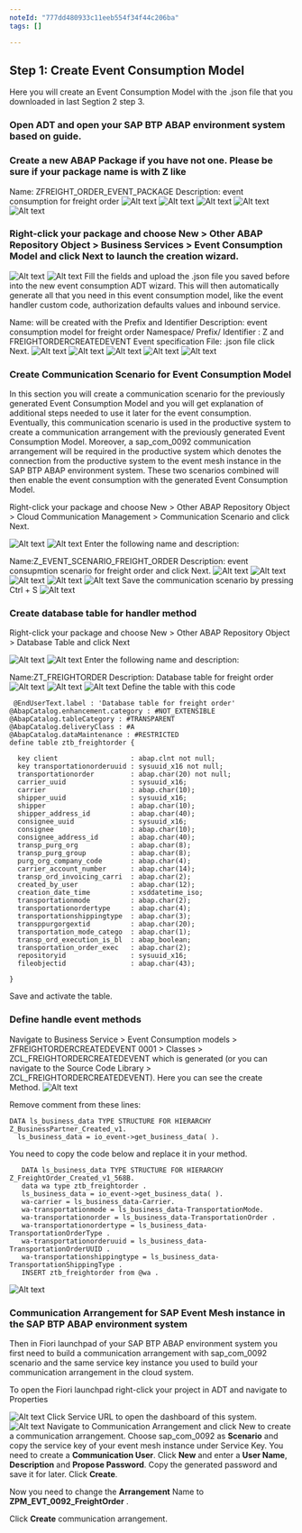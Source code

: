 ```yaml
---
noteId: "777dd480933c11eeb554f34f44c206ba"
tags: []

---
```


## Step 1: Create Event Consumption Model

Here you will create an Event Consumption Model with the .json file that you downloaded in last Segtion 2 step 3.

### Open ADT and open your SAP BTP ABAP environment system based on guide.

### Create a new ABAP Package if you have not one. Please be sure if your package name is with Z like

Name: ZFREIGHT_ORDER_EVENT_PACKAGE
Description: event consumption for freight order
![Alt text](img/image.png)
![Alt text](img/image-1.png)
![Alt text](img/image-2.png)
![Alt text](img/image-3.png)
![Alt text](img/image-4.png)

### Right-click your package and choose New > Other ABAP Repository Object > Business Services > Event Consumption Model and click Next to launch the creation wizard.
![Alt text](img/image-5.png)
![Alt text](img/image-6.png)
Fill the fields and upload the .json file you saved before into the new event consumption ADT wizard. This will then automatically generate all that you need in this event consumption model, like the event handler custom code, authorization defaults values and inbound service.

Name: will be created with the Prefix and Identifier
Description: event consumption model for freight order
Namespace/ Prefix/ Identifier : Z and FREIGHTORDERCREATEDEVENT
Event specification File: .json file
click Next.
![Alt text](img/image-7.png)
![Alt text](img/image-8.png)
![Alt text](img/image-9.png)
![Alt text](img/image-10.png)
![Alt text](img/image-11.png)

### Create Communication Scenario for Event Consumption Model
In this section you will create a communication scenario for the previously generated Event Consumption Model and you will get explanation of additional steps needed to use it later for the event consumption. Eventually, this communication scenario is used in the productive system to create a communication arrangement with the previously generated Event Consumption Model. Moreover, a sap_com_0092 communication arrangement will be required in the productive system which denotes the connection from the productive system to the event mesh instance in the SAP BTP ABAP environment system. These two scenarios combined will then enable the event consumption with the generated Event Consumption Model.

Right-click your package and choose New > Other ABAP Repository Object > Cloud Communication Management > Communication Scenario and click Next.

![Alt text](img/image-12.png)
![Alt text](img/image-13.png)
Enter the following name and description:

Name:Z_EVENT_SCENARIO_FREIGHT_ORDER
Description: event consupmtion scenario for freight order
and click Next.
![Alt text](img/image-14.png)
![Alt text](img/image-15.png)
![Alt text](img/image-16.png)
![Alt text](img/image-17.png)
![Alt text](img/image-18.png)
Save the communication scenario by pressing Ctrl + S
![Alt text](img/image-19.png)

### Create database table for handler method
Right-click your package and choose New > Other ABAP Repository Object > Database Table and click Next

![Alt text](img/image-20.png)
![Alt text](img/image-21.png)
Enter the following name and description:

Name:ZT_FREIGHTORDER
Description: Database table for freight order
![Alt text](img/image-22.png)
![Alt text](img/image-23.png)
![Alt text](img/image-24.png)
Define the table with this code
``` 
 @EndUserText.label : 'Database table for freight order'
@AbapCatalog.enhancement.category : #NOT_EXTENSIBLE
@AbapCatalog.tableCategory : #TRANSPARENT
@AbapCatalog.deliveryClass : #A
@AbapCatalog.dataMaintenance : #RESTRICTED
define table ztb_freightorder {

  key client                  : abap.clnt not null;
  key transportationorderuuid : sysuuid_x16 not null;
  transportationorder         : abap.char(20) not null;
  carrier_uuid                : sysuuid_x16;
  carrier                     : abap.char(10);
  shipper_uuid                : sysuuid_x16;
  shipper                     : abap.char(10);
  shipper_address_id          : abap.char(40);
  consignee_uuid              : sysuuid_x16;
  consignee                   : abap.char(10);
  consignee_address_id        : abap.char(40);
  transp_purg_org             : abap.char(8);
  transp_purg_group           : abap.char(8);
  purg_org_company_code       : abap.char(4);
  carrier_account_number      : abap.char(14);
  transp_ord_invoicing_carri  : abap.char(2);
  created_by_user             : abap.char(12);
  creation_date_time          : xsddatetime_iso;
  transportationmode          : abap.char(2);
  transportationordertype     : abap.char(4);
  transportationshippingtype  : abap.char(3);
  transppurgorgextid          : abap.char(20);
  transportation_mode_catego  : abap.char(1);
  transp_ord_execution_is_bl  : abap_boolean;
  transportation_order_exec   : abap.char(2);
  repositoryid                : sysuuid_x16;
  fileobjectid                : abap.char(43);

}
```
Save and activate the table.

### Define handle event methods

Navigate to Business Service > Event Consumption models > ZFREIGHTORDERCREATEDEVENT           0001 > Classes > ZCL_FREIGHTORDERCREATEDEVENT which is generated (or you can navigate to the Source Code Library > ZCL_FREIGHTORDERCREATEDEVENT). Here you can see the create Method.
![Alt text](img/image-25.png)

Remove comment from these lines:
```  
DATA ls_business_data TYPE STRUCTURE FOR HIERARCHY Z_BusinessPartner_Created_v1.      
  ls_business_data = io_event->get_business_data( ).
```
You need to copy the code below and replace it in your method.
```
   DATA ls_business_data TYPE STRUCTURE FOR HIERARCHY Z_FreightOrder_Created_v1_568B.
   data wa type ztb_freightorder .
   ls_business_data = io_event->get_business_data( ).
   wa-carrier = ls_business_data-Carrier.
   wa-transportationmode = ls_business_data-TransportationMode.
   wa-transportationorder = ls_business_data-TransportationOrder .
   wa-transportationordertype = ls_business_data-TransportationOrderType .
   wa-transportationorderuuid = ls_business_data-TransportationOrderUUID .
   wa-transportationshippingtype = ls_business_data-TransportationShippingType .
   INSERT ztb_freightorder from @wa .
```
![Alt text](img/image-26.png)


### Communication Arrangement for SAP Event Mesh instance in the SAP BTP ABAP environment system

Then in Fiori launchpad of your SAP BTP ABAP environment system you first need to build a communication arrangement with sap_com_0092 scenario and the same service key instance you used to build your communication arrangement in the cloud system.

To open the Fiori launchpad right-click your project in ADT and navigate to Properties

![Alt text](image-27.png)
Click Service URL to open the dashboard of this system.
![Alt text](image-28.png)
Navigate to Communication Arrangement and click New to create a communication arrangement.
Choose sap_com_0092 as **Scenario** and copy the service key of your event mesh instance under Service Key. You need to create a **Communication User**. Click **New** and enter a **User Name**, **Description** and **Propose Password**. Copy the generated password and save it for later. Click **Create**.

Now you need to change the **Arrangement** Name to **ZPM_EVT_0092_FreightOrder** .

Click **Create** communication arrangement.



